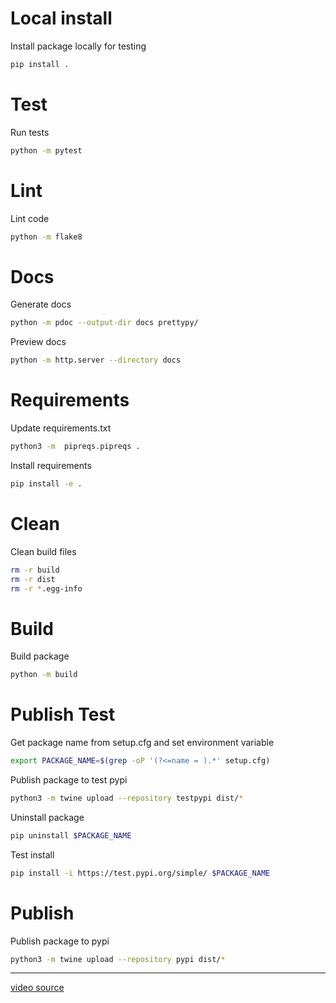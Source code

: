 # Local install

Install package locally for testing
~~~sh
pip install .
~~~

# Test

Run tests
~~~sh
python -m pytest
~~~

# Lint

Lint code
~~~sh
python -m flake8
~~~

# Docs
    
Generate docs
~~~sh
python -m pdoc --output-dir docs prettypy/
~~~

Preview docs
~~~sh
python -m http.server --directory docs
~~~

# Requirements

Update requirements.txt
~~~sh
python3 -m  pipreqs.pipreqs .
~~~

Install requirements
~~~sh
pip install -e .
~~~

# Clean

Clean build files
~~~sh
rm -r build 
rm -r dist 
rm -r *.egg-info
~~~

# Build

Build package
~~~sh
python -m build
~~~

# Publish Test

Get package name from setup.cfg and set environment variable
~~~sh
export PACKAGE_NAME=$(grep -oP '(?<=name = ).*' setup.cfg)
~~~

Publish package to test pypi
~~~sh
python3 -m twine upload --repository testpypi dist/*
~~~

Uninstall package
~~~sh
pip uninstall $PACKAGE_NAME
~~~

Test install
~~~sh
pip install -i https://test.pypi.org/simple/ $PACKAGE_NAME
~~~

# Publish

Publish package to pypi
~~~sh
python3 -m twine upload --repository pypi dist/*
~~~

---

[video source](https://www.youtube.com/watch?v=JkeNVaiUq_c)